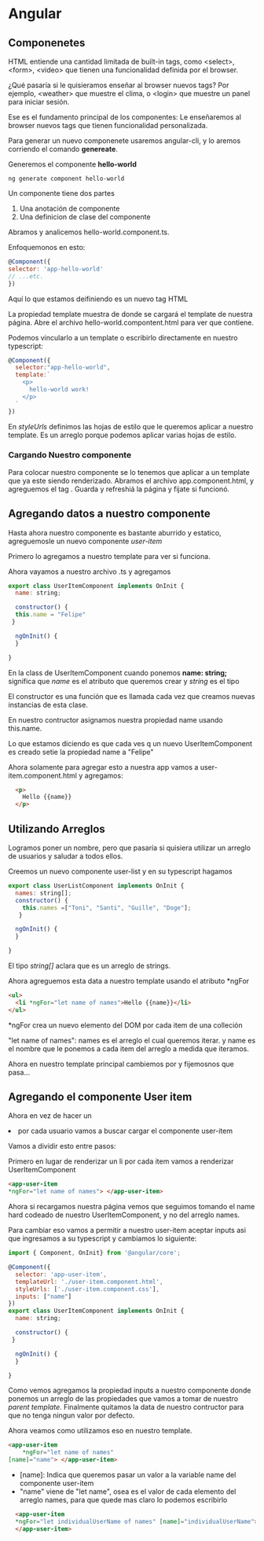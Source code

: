 # Angular

## Componenetes

HTML entiende una cantidad limitada de built-in tags, como  &lt;select&gt;, &lt;form&gt;, &lt;video&gt; que tienen una funcionalidad definida por el browser.

¿Qué pasaría si le quisieramos enseñar al browser nuevos tags? Por ejemplo, &lt;weather&gt; que muestre el clima, o &lt;login&gt; que muestre un panel para iniciar sesión.

Ese es el fundamento principal de los componentes: Le enseñaremos al browser nuevos tags que tienen funcionalidad personalizada.

Para generar un nuevo componenete usaremos angular-cli, y lo aremos corriendo el comando **genereate**.

Generemos el componente **hello-world**

```
ng generate component hello-world
```
Un componente tiene dos partes
  1. Una anotación de componente
  2. Una definicion de clase del componente

  Abramos y analicemos hello-world.component.ts.

Enfoquemonos en esto:
  ```javascript
@Component({
  selector: 'app-hello-world'
  // ...etc.
  })
```
Aquí lo que estamos deifiniendo es un nuevo tag HTML <app-hello-world>

La propiedad template muestra de donde se cargará el template de nuestra página. Abre el archivo hello-world.compontent.html para ver que contiene.

Podemos vincularlo a un template o escribirlo directamente en nuestro typescript:
```javascript
@Component({
  selector:"app-hello-world",
  template:`
    <p>
      hello-world work!
    </p>
  `
})
```

En *styleUrls* definimos las hojas de estilo que le queremos aplicar a nuestro template. Es un arreglo porque podemos aplicar varias hojas de estilo.

### Cargando Nuestro componente

Para colocar nuestro componente se lo tenemos que aplicar a un template que ya este siendo renderizado. Abramos el archivo app.component.html, y agreguemos el tag <app-hello-world></app-hello-world>.
Guarda y refreshiá la página y fijate si funcionó.

## Agregando datos a nuestro componente

Hasta ahora nuestro componente es bastante aburrido y estatico, agreguemosle un nuevo componente *user-item*

Primero lo agregamos a nuestro template para ver si funciona.

Ahora vayamos a nuestro archivo .ts y agregamos
```javascript
export class UserItemComponent implements OnInit {
  name: string;

  constructor() {
  this.name = "Felipe"
 }

  ngOnInit() {
  }

}
```
En la class de UserItemComponent cuando ponemos **name: string;** significa que *name* es el atributo que queremos crear y *string* es el tipo

El constructor es una función que es llamada cada vez que creamos nuevas instancias de esta clase.

En nuestro contructor asignamos nuestra propiedad name usando this.name.

Lo que estamos diciendo es que cada ves q un nuevo UserItemComponent es creado setie la propiedad name a "Felipe"

Ahora solamente para agregar esto a nuestra app vamos a user-item.component.html y agregamos:

```html
  <p>
    Hello {{name}}
  </p>
```


## Utilizando Arreglos

Logramos poner un nombre, pero que pasaría si quisiera utilizar un arreglo de usuarios y saludar a todos ellos.

Creemos un nuevo componente user-list y en su typescript hagamos
 ```javascript
 export class UserListComponent implements OnInit {
   names: string[];
   constructor() {
     this.names =["Toni", "Santi", "Guille", "Doge"];
    }

   ngOnInit() {
   }

 }
 ```
El tipo *string[]* aclara que es un arreglo de strings.

Ahora agreguemos esta data a nuestro template usando el atributo \*ngFor

```html
<ul>
  <li *ngFor="let name of names">Hello {{name}}</li>
</ul>
```

\*ngFor crea un nuevo elemento del DOM por cada item de una colleción

"let name of names": names es el arreglo el cual queremos iterar. y name es el nombre que le ponemos a cada item del arreglo a medida que iteramos.

Ahora en nuestro template principal cambiemos <app-user-item> por <app-user-list> y fijemosnos que pasa...


## Agregando el componente User item  

Ahora en vez de hacer un <li> por cada usuario vamos a buscar cargar el componente user-item

Vamos a dividir esto entre pasos:

Primero en lugar de renderizar un li por cada item vamos a renderizar UserItemComponent

```html
<app-user-item
*ngFor="let name of names"> </app-user-item>
```

Ahora si recargamos nuestra página vemos que seguimos tomando el name hard codeado de nuestro UserItemComponent, y no del arreglo names.

Para cambiar eso vamos a permitir a nuestro user-item aceptar inputs asi que ingresamos a su typescript y cambiamos lo siguiente:

```javascript
import { Component, OnInit} from '@angular/core';

@Component({
  selector: 'app-user-item',
  templateUrl: './user-item.component.html',
  styleUrls: ['./user-item.component.css'],
  inputs: ["name"]
})
export class UserItemComponent implements OnInit {
  name: string;

  constructor() {
 }

  ngOnInit() {
  }

}
```
Como vemos agregamos la propiedad inputs a nuestro componente donde ponemos un arreglo de las propiedades que vamos a tomar de nuestro *parent template*. Finalmente quitamos la data de nuestro contructor para que no tenga ningun valor por defecto.

Ahora veamos como utilizamos eso en nuestro template.

```html
<app-user-item
    *ngFor="let name of names"
[name]="name"> </app-user-item>
```

- [name]: Indica que queremos pasar un valor a la variable name del componente  user-item
- "name" viene de "let name", osea es el valor de cada elemento del arreglo names, para que quede mas claro lo podemos escribirlo

```html
  <app-user-item
  *ngFor="let individualUserName of names" [name]="individualUserName">
  </app-user-item>
```
